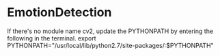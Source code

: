 # EmotionDetection

If there's no module name cv2, update the PYTHONPATH by entering the following in the terminal.
  export PYTHONPATH="/usr/local/lib/python2.7/site-packages/:$PYTHONPATH"
